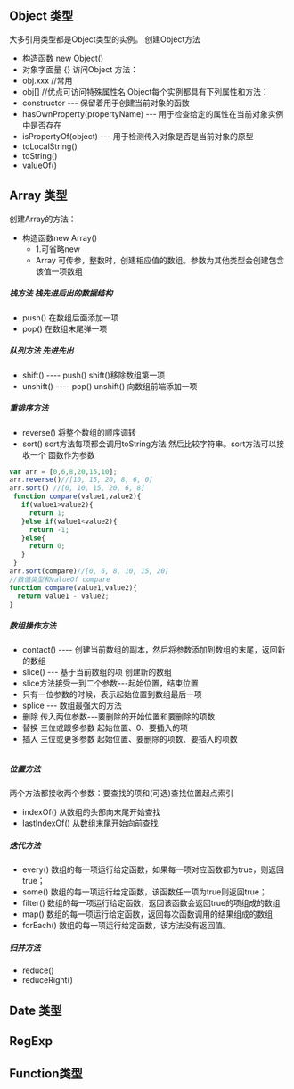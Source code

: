 ## Object 类型
大多引用类型都是Object类型的实例。
创建Object方法
* 构造函数 new Object()
* 对象字面量 {}
访问Object 方法：
* obj.xxx  //常用
* obj[]  //优点可访问特殊属性名
Object每个实例都具有下列属性和方法：
* constructor --- 保留着用于创建当前对象的函数
* hasOwnProperty(propertyName) --- 用于检查给定的属性在当前对象实例中是否存在
* isPropertyOf(object) --- 用于检测传入对象是否是当前对象的原型
* toLocalString()
* toString()
* valueOf() 

## Array 类型
创建Array的方法：
* 构造函数new Array()  
  - 1.可省略new 
  - Array 可传参，整数时，创建相应值的数组。参数为其他类型会创建包含该值一项数组
##### 栈方法  栈先进后出的数据结构
* push() 在数组后面添加一项
* pop() 在数组末尾弹一项
##### 队列方法 先进先出
* shift() ---- push() shift()移除数组第一项
* unshift() ---- pop() unshift() 向数组前端添加一项
##### 重排序方法 
* reverse() 将整个数组的顺序调转
* sort()   sort方法每项都会调用toString方法 然后比较字符串。sort方法可以接收一个 函数作为参数
````js
var arr = [0,6,8,20,15,10];
arr.reverse()//[10, 15, 20, 8, 6, 0]
arr.sort() //[0, 10, 15, 20, 6, 8]
 function compare(value1,value2){
   if(value1>value2){
     return 1;
   }else if(value1<value2){
     return -1;
   }else{
     return 0;
   }
 }
arr.sort(compare)//[0, 6, 8, 10, 15, 20]
//数值类型和valueOf compare
function compare(value1,value2){
  return value1 - value2;
}
````

##### 数组操作方法
* contact() ---- 创建当前数组的副本，然后将参数添加到数组的末尾，返回新的数组
* slice() --- 基于当前数组的项 创建新的数组
 * slice方法接受一到二个参数---起始位置，结束位置
 * 只有一位参数的时候，表示起始位置到数组最后一项
* splice --- 数组最强大的方法
 * 删除 传入两位参数---要删除的开始位置和要删除的项数
 * 替换 三位或跟多参数 起始位置、0、要插入的项
 * 插入 三位或更多参数 起始位置、要删除的项数、要插入的项数

 ````js

 ````
 ##### 位置方法
 两个方法都接收两个参数：要查找的项和(可选)查找位置起点索引
 * indexOf() 从数组的头部向末尾开始查找
 * lastIndexOf() 从数组末尾开始向前查找

 ##### 迭代方法
 * every() 数组的每一项运行给定函数，如果每一项对应函数都为true，则返回true；
 * some() 数组的每一项运行给定函数，该函数任一项为true则返回true；
 * filter() 数组的每一项运行给定函数，返回该函数会返回true的项组成的数组
 * map() 数组的每一项运行给定函数，返回每次函数调用的结果组成的数组
 * forEach() 数组的每一项运行给定函数，该方法没有返回值。


 ##### 归并方法
 * reduce()
 * reduceRight()

## Date 类型


## RegExp

## Function类型 
